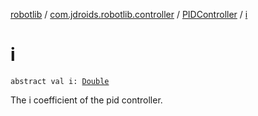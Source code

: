 [robotlib](../../index.md) / [com.jdroids.robotlib.controller](../index.md) / [PIDController](index.md) / [i](./i.md)

# i

`abstract val i: `[`Double`](https://kotlinlang.org/api/latest/jvm/stdlib/kotlin/-double/index.html)

The i coefficient of the pid controller.

